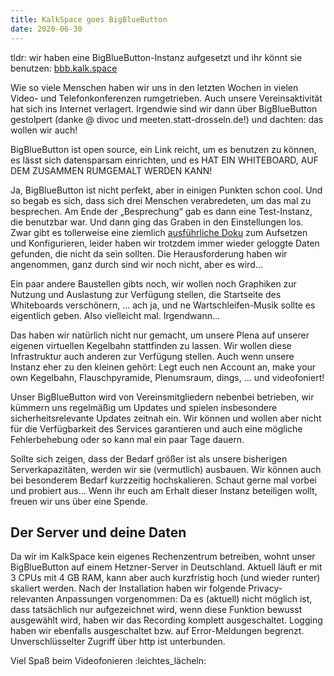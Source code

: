 ```yaml
---
title: KalkSpace goes BigBlueButton
date: 2020-06-30
---
```

tldr: wir haben eine BigBlueButton-Instanz aufgesetzt und ihr könnt sie benutzen: [bbb.kalk.space](https://bbb.kalk.space)

Wie so viele Menschen haben wir uns in den letzten Wochen in vielen Video- und Telefonkonferenzen rumgetrieben. Auch unsere Vereinsaktivität hat sich ins Internet verlagert. Irgendwie sind wir dann über BigBlueButton gestolpert (danke @ divoc und meeten.statt-drosseln.de!) und dachten: das wollen wir auch!

BigBlueButton ist open source, ein Link reicht, um es benutzen zu können, es lässt sich datensparsam einrichten, und es HAT EIN WHITEBOARD, AUF DEM ZUSAMMEN RUMGEMALT WERDEN KANN!

Ja, BigBlueButton ist nicht perfekt, aber in einigen Punkten schon cool. Und so begab es sich, dass sich drei Menschen verabredeten, um das mal zu besprechen. Am Ende der „Besprechung“ gab es dann eine Test-Instanz, die benutzbar war. Und dann ging das Graben in den Einstellungen los. Zwar gibt es tollerweise eine ziemlich [ausführliche Doku](https://docs.bigbluebutton.org) zum Aufsetzen und Konfigurieren, leider haben wir trotzdem immer wieder geloggte Daten gefunden, die nicht da sein sollten. Die Herausforderung haben wir angenommen, ganz durch sind wir noch nicht, aber es wird…

Ein paar andere Baustellen gibts noch, wir wollen noch Graphiken zur Nutzung und Auslastung zur Verfügung stellen, die Startseite des Whiteboards verschönern, … ach ja, und ne Wartschleifen-Musik sollte es eigentlich geben. Also vielleicht mal. Irgendwann…

Das haben wir natürlich nicht nur gemacht, um unsere Plena auf unserer eigenen virtuellen Kegelbahn stattfinden zu lassen. Wir wollen diese Infrastruktur auch anderen zur Verfügung stellen. Auch wenn unsere Instanz eher zu den kleinen gehört: Legt euch nen Account an, make your own Kegelbahn, Flauschpyramide, Plenumsraum, dings, … und videofoniert!

Unser BigBlueButton wird von Vereinsmitgliedern nebenbei betrieben, wir kümmern uns regelmäßig um Updates und spielen insbesondere sicherheitsrelevante Updates zeitnah ein. Wir können und wollen aber nicht für die Verfügbarkeit des Services garantieren und auch eine mögliche Fehlerbehebung oder so kann mal ein paar Tage dauern.

Sollte sich zeigen, dass der Bedarf größer ist als unsere bisherigen Serverkapazitäten, werden wir sie (vermutlich) ausbauen. Wir können auch bei besonderem Bedarf kurzzeitig hochskalieren. Schaut gerne mal vorbei und probiert aus… Wenn ihr euch am Erhalt dieser Instanz beteiligen wollt, freuen wir uns über eine Spende.

## Der Server und deine Daten

Da wir im KalkSpace kein eigenes Rechenzentrum betreiben, wohnt unser BigBlueButton auf einem Hetzner-Server in Deutschland. Aktuell läuft er mit 3 CPUs mit 4 GB RAM, kann aber auch kurzfristig hoch (und wieder runter) skaliert werden. Nach der Installation haben wir folgende Privacy-relevanten Anpassungen vorgenommen: Da es (aktuell) nicht möglich ist, dass tatsächlich nur aufgezeichnet wird, wenn diese Funktion bewusst ausgewählt wird, haben wir das Recording komplett ausgeschaltet. Logging haben wir ebenfalls ausgeschaltet bzw. auf Error-Meldungen begrenzt. Unverschlüsselter Zugriff über http ist unterbunden.

Viel Spaß beim Videofonieren :leichtes_lächeln: